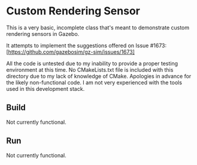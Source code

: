 # Custom Rendering Sensor

This is a very basic, incomplete class that's meant to demonstrate custom rendering sensors in Gazebo.

It attempts to implement the suggestions offered on Issue #1673:
[https://github.com/gazebosim/gz-sim/issues/1673]

All the code is untested due to my inability to provide a proper testing environment at this time.
No CMakeLists.txt file is included with this directory due to my lack of knowledge of CMake.
Apologies in advance for the likely non-functional code.
I am not very experienced with the tools used in this development stack.

## Build

Not currently functional.

## Run

Not currently functional.

